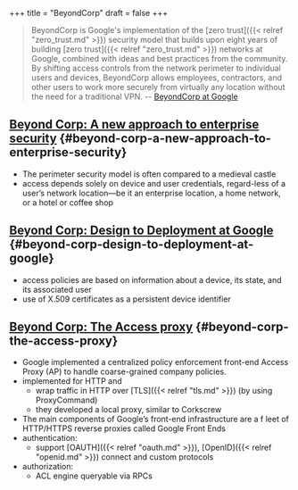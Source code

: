 +++
title = "BeyondCorp"
draft = false
+++

> BeyondCorp is Google's implementation of the [zero trust]({{< relref "zero_trust.md" >}}) security model that
> builds upon eight years of building [zero trust]({{< relref "zero_trust.md" >}}) networks at Google, combined with
> ideas and best practices from the community. By shifting access controls from
> the network perimeter to individual users and devices, BeyondCorp allows
> employees, contractors, and other users to work more securely from virtually any
> location without the need for a traditional VPN. -- [BeyondCorp at Google](https://cloud.google.com/beyondcorp)


## [Beyond Corp: A new approach to enterprise security](https://research.google/pubs/pub43231/) {#beyond-corp-a-new-approach-to-enterprise-security}

-   The perimeter security model is often compared to a medieval castle
-   access depends solely on device and user credentials, regard-less of a user’s network location—be it an enterprise location, a home network, or a hotel or coffee shop


## [Beyond Corp: Design to Deployment at Google](https://research.google/pubs/pub44860/) {#beyond-corp-design-to-deployment-at-google}

-   access policies are based on information about a device, its state, and its associated user
-   use of X.509 certificates as a persistent device identifier


## [Beyond Corp: The Access proxy](https://research.google/pubs/pub45728/) {#beyond-corp-the-access-proxy}

-   Google implemented a centralized policy enforcement front-end Access Proxy (AP) to handle coarse-grained company policies.
-   implemented for HTTP and
    -   wrap traffic in HTTP over [TLS]({{< relref "tls.md" >}}) (by using ProxyCommand)
    -   they developed a local proxy, similar to Corkscrew
-   The main components of Google’s front-end infrastructure are a f leet of HTTP/HTTPS reverse proxies called Google Front Ends
-   authentication:
    -   support [OAUTH]({{< relref "oauth.md" >}}), [OpenID]({{< relref "openid.md" >}}) connect and custom protocols
-   authorization:
    -   ACL engine queryable via RPCs